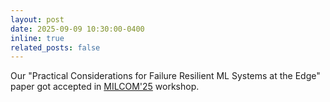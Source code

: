 ```yaml
---
layout: post
date: 2025-09-09 10:30:00-0400
inline: true
related_posts: false
---
```


Our "Practical Considerations for Failure Resilient ML Systems at the Edge" paper  got accepted in [MILCOM'25](https://milcom2025.ieee-milcom.org/workshop/ws09-5th-international-workshop-internet-things-adversarial-environments) workshop.